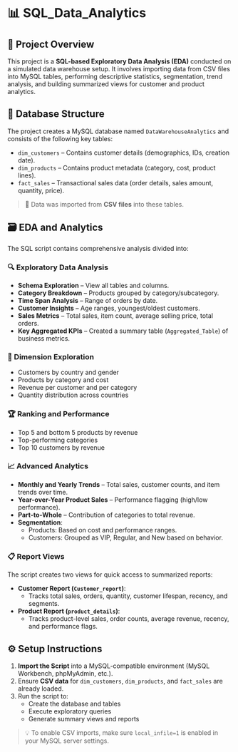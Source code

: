 # 📊 SQL_Data_Analytics

## 📝 Project Overview

This project is a **SQL-based Exploratory Data Analysis (EDA)** conducted on a simulated data warehouse setup. It involves importing data from CSV files into MySQL tables, performing descriptive statistics, segmentation, trend analysis, and building summarized views for customer and product analytics.

## 🧱 Database Structure

The project creates a MySQL database named `DataWarehouseAnalytics` and consists of the following key tables:

- `dim_customers` – Contains customer details (demographics, IDs, creation date).
- `dim_products` – Contains product metadata (category, cost, product lines).
- `fact_sales` – Transactional sales data (order details, sales amount, quantity, price).

> 📂 Data was imported from **CSV files** into these tables.

## 🗃️ EDA and Analytics

The SQL script contains comprehensive analysis divided into:

### 🔍 Exploratory Data Analysis

- **Schema Exploration** – View all tables and columns.
- **Category Breakdown** – Products grouped by category/subcategory.
- **Time Span Analysis** – Range of orders by date.
- **Customer Insights** – Age ranges, youngest/oldest customers.
- **Sales Metrics** – Total sales, item count, average selling price, total orders.
- **Key Aggregated KPIs** – Created a summary table (`Aggregated_Table`) of business metrics.

### 📐 Dimension Exploration

- Customers by country and gender
- Products by category and cost
- Revenue per customer and per category
- Quantity distribution across countries

### 🏆 Ranking and Performance

- Top 5 and bottom 5 products by revenue
- Top-performing categories
- Top 10 customers by revenue

### 📈 Advanced Analytics

- **Monthly and Yearly Trends** – Total sales, customer counts, and item trends over time.
- **Year-over-Year Product Sales** – Performance flagging (high/low performance).
- **Part-to-Whole** – Contribution of categories to total revenue.
- **Segmentation**:
  - Products: Based on cost and performance ranges.
  - Customers: Grouped as VIP, Regular, and New based on behavior.

### 📋 Report Views

The script creates two views for quick access to summarized reports:

- **Customer Report (`Customer_report`)**:
  - Tracks total sales, orders, quantity, customer lifespan, recency, and segments.
- **Product Report (`product_details`)**:
  - Tracks product-level sales, order counts, average revenue, recency, and performance flags.

## ⚙️ Setup Instructions

1. **Import the Script** into a MySQL-compatible environment (MySQL Workbench, phpMyAdmin, etc.).
2. Ensure **CSV data** for `dim_customers`, `dim_products`, and `fact_sales` are already loaded.
3. Run the script to:
   - Create the database and tables
   - Execute exploratory queries
   - Generate summary views and reports

> 💡 To enable CSV imports, make sure `local_infile=1` is enabled in your MySQL server settings.

